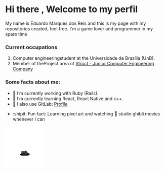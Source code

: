 # Hi there , Welcome to my perfil

My name is Eduardo Marques dos Reis and this is my page with my repositories created, feel free. I'm a game lover and programmer in my spare time

### **Current occupations**

1.  Computer engineeringstudent at the Universidade de Brasília (UnB).
2.  Member of theProject area of <a href="https://www.linkedin.com/company/struct-ej/">Struct - Junior Computer Engineering Company</a>

### Some facts about me:

- 🔭 I’m currently working with Ruby (Rails). 
- 🌱 I’m currently learning React, React Native and c++.
- :vhs: I also use GitLab: <a href="https://gitlab.com/EduardoMdR">Profile</a>
<!--
- 💬 Ask me about ... i don't now, maybe... anything related to programming! (I try to help '-' )
- 📫 How to reach me: eduardoreissk8@gmail.com
-->
- :shipit: Fun fact: Learning pixel art and watching :movie_camera: studio ghibli movies whenever I can

<!--
**EduardoMdR/EduardoMdR** is a ✨ _special_ ✨ repository because its `README.md` (this file) appears on your GitHub profile.
-->

![explosion](https://github.com/EduardoMdR/EduardoMdR/blob/master/particulas%202.gif)
